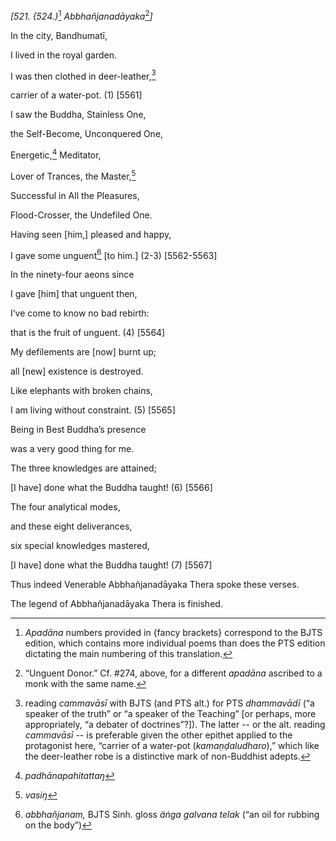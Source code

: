 *\[521. {524.}*[^1] *Abbhañjanadāyaka*[^2]*\]*

In the city, Bandhumatī,

I lived in the royal garden.

I was then clothed in deer-leather,[^3]

carrier of a water-pot. (1) \[5561\]

I saw the Buddha, Stainless One,

the Self-Become, Unconquered One,

Energetic,[^4] Meditator,

Lover of Trances, the Master,[^5]

Successful in All the Pleasures,

Flood-Crosser, the Undefiled One.

Having seen \[him,\] pleased and happy,

I gave some unguent[^6] \[to him.\] (2-3) \[5562-5563\]

In the ninety-four aeons since

I gave \[him\] that unguent then,

I’ve come to know no bad rebirth:

that is the fruit of unguent. (4) \[5564\]

My defilements are \[now\] burnt up;

all \[new\] existence is destroyed.

Like elephants with broken chains,

I am living without constraint. (5) \[5565\]

Being in Best Buddha’s presence

was a very good thing for me.

The three knowledges are attained;

\[I have\] done what the Buddha taught! (6) \[5566\]

The four analytical modes,

and these eight deliverances,

six special knowledges mastered,

\[I have\] done what the Buddha taught! (7) \[5567\]

Thus indeed Venerable Abbhañjanadāyaka Thera spoke these verses.

The legend of Abbhañjanadāyaka Thera is finished.

[^1]: *Apadāna* numbers provided in {fancy brackets} correspond to the
    BJTS edition, which contains more individual poems than does the PTS
    edition dictating the main numbering of this translation.

[^2]: “Unguent Donor.” Cf. \#274, above, for a different *apadāna*
    ascribed to a monk with the same name.

[^3]: reading *cammavāsī* with BJTS (and PTS alt.) for PTS *dhammavādī*
    (“a speaker of the truth” or “a speaker of the Teaching” \[or
    perhaps, more appropriately, “a debater of doctrines”?\]). The
    latter -- or the alt. reading *cammavāsī --* is preferable given the
    other epithet applied to the protagonist here, “carrier of a
    water-pot (*kamaṇḍaludharo*),” which like the deer-leather robe is a
    distinctive mark of non-Buddhist adepts.

[^4]: *padhānapahitattaŋ*

[^5]: *vasiŋ*

[^6]: *abbhañjanam,* BJTS Sinh. gloss *äṅga galvana telak* (“an oil for
    rubbing on the body”)
